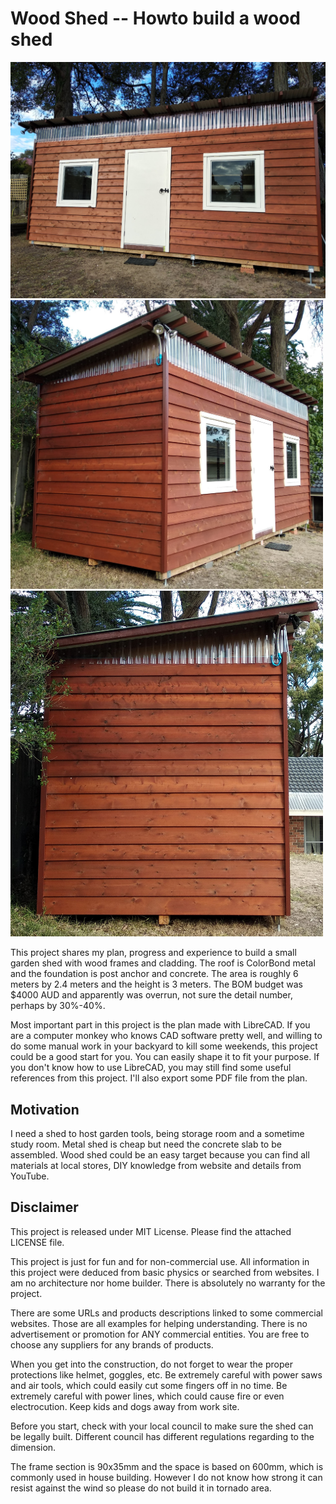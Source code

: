 # Wood Shed -- Howto build a wood shed

<img src="images/final_view_front.jpg" width="1024" alt="Front View">
<img src="images/final_view_angle.jpg" width="500"><img src="images/final_view_side.jpg" width="500">

This project shares my plan, progress and experience to build a small garden shed 
with wood frames and cladding. The roof is ColorBond metal and the foundation is
post anchor and concrete. The area is roughly 6 meters by 2.4 meters and the height
is 3 meters. The BOM budget was $4000 AUD and apparently was overrun, 
not sure the detail number, perhaps by 30%-40%. 

Most important part in this project is the plan made with LibreCAD. 
If you are a computer monkey who knows CAD software pretty well, and willing to
do some manual work in your backyard to kill some weekends, this project could be
a good start for you. You can easily shape it to fit your purpose.
If you don't know how to use LibreCAD, you may still find some useful references
from this project. I'll also export some PDF file from the plan.

## Motivation

I need a shed to host garden tools, being storage room and a sometime study room.
Metal shed is cheap but need the concrete slab to be assembled. Wood shed could be
an easy target because you can find all materials at local stores, DIY knowledge
from website and details from YouTube.

## Disclaimer

This project is released under MIT License. Please find the attached LICENSE file.

This project is just for fun and for non-commercial use. All information 
in this project were deduced from basic physics or searched from websites. 
I am no architecture nor home builder. There is absolutely no warranty for the project.

There are some URLs and products descriptions linked to some commercial websites.
Those are all examples for helping understanding. There is no advertisement or 
promotion for ANY commercial entities. You are free to choose any suppliers for 
any brands of products.

When you get into the construction, do not forget to wear the proper protections
like helmet, goggles, etc. Be extremely careful with power saws and air tools,
which could easily cut some fingers off in no time. Be extremely careful with 
power lines, which could cause fire or even electrocution. Keep kids and dogs away
from work site.

Before you start, check with your local council to make sure the shed can be legally built.
Different council has different regulations regarding to the dimension.

The frame section is 90x35mm and the space is based on 600mm, which is commonly 
used in house building. However I do not know how strong it can resist against the wind
so please do not build it in tornado area.

